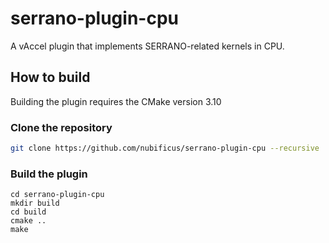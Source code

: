 # serrano-plugin-cpu

A vAccel plugin that implements SERRANO-related kernels in CPU.

## How to build

Building the plugin requires the CMake version 3.10

### Clone the repository

```sh
git clone https://github.com/nubificus/serrano-plugin-cpu --recursive
```

### Build the plugin

```
cd serrano-plugin-cpu
mkdir build
cd build
cmake ..
make
```
